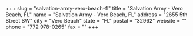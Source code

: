 +++
slug = "salvation-army-vero-beach-fl"
title = "Salvation Army - Vero Beach, FL"
name = "Salvation Army - Vero Beach, FL"
address = "2655 5th Street SW"
city = "Vero Beach"
state = "FL"
postal = "32962"
website = ""
phone = "772 978-0265"
fax = ""
+++
